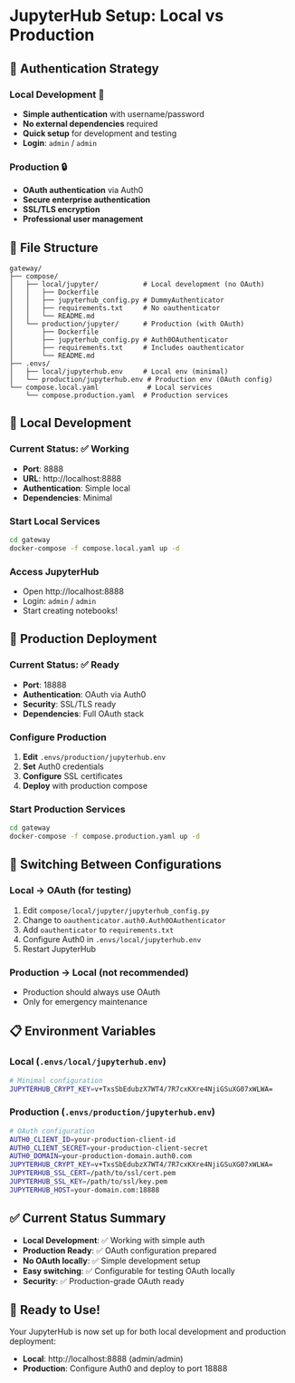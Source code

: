 # JupyterHub Setup: Local vs Production

## 🎯 **Authentication Strategy**

### **Local Development** 🚀
- **Simple authentication** with username/password
- **No external dependencies** required
- **Quick setup** for development and testing
- **Login**: `admin` / `admin`

### **Production** 🔒
- **OAuth authentication** via Auth0
- **Secure enterprise authentication**
- **SSL/TLS encryption**
- **Professional user management**

## 📁 **File Structure**

```
gateway/
├── compose/
│   ├── local/jupyter/           # Local development (no OAuth)
│   │   ├── Dockerfile
│   │   ├── jupyterhub_config.py # DummyAuthenticator
│   │   ├── requirements.txt     # No oauthenticator
│   │   └── README.md
│   └── production/jupyter/      # Production (with OAuth)
│       ├── Dockerfile
│       ├── jupyterhub_config.py # Auth0OAuthenticator
│       ├── requirements.txt     # Includes oauthenticator
│       └── README.md
├── .envs/
│   ├── local/jupyterhub.env     # Local env (minimal)
│   └── production/jupyterhub.env # Production env (OAuth config)
└── compose.local.yaml            # Local services
    └── compose.production.yaml  # Production services
```

## 🔧 **Local Development**

### **Current Status**: ✅ Working
- **Port**: 8888
- **URL**: http://localhost:8888
- **Authentication**: Simple local
- **Dependencies**: Minimal

### **Start Local Services**
```bash
cd gateway
docker-compose -f compose.local.yaml up -d
```

### **Access JupyterHub**
- Open http://localhost:8888
- Login: `admin` / `admin`
- Start creating notebooks!

## 🚀 **Production Deployment**

### **Current Status**: ✅ Ready
- **Port**: 18888
- **Authentication**: OAuth via Auth0
- **Security**: SSL/TLS ready
- **Dependencies**: Full OAuth stack

### **Configure Production**
1. **Edit** `.envs/production/jupyterhub.env`
2. **Set** Auth0 credentials
3. **Configure** SSL certificates
4. **Deploy** with production compose

### **Start Production Services**
```bash
cd gateway
docker-compose -f compose.production.yaml up -d
```

## 🔄 **Switching Between Configurations**

### **Local → OAuth (for testing)**
1. Edit `compose/local/jupyter/jupyterhub_config.py`
2. Change to `oauthenticator.auth0.Auth0OAuthenticator`
3. Add `oauthenticator` to `requirements.txt`
4. Configure Auth0 in `.envs/local/jupyterhub.env`
5. Restart JupyterHub

### **Production → Local (not recommended)**
- Production should always use OAuth
- Only for emergency maintenance

## 📋 **Environment Variables**

### **Local** (`.envs/local/jupyterhub.env`)
```bash
# Minimal configuration
JUPYTERHUB_CRYPT_KEY=v+TxsSbEdubzX7WT4/7R7cxKXre4NjiGSuXG07xWLWA=
```

### **Production** (`.envs/production/jupyterhub.env`)
```bash
# OAuth configuration
AUTH0_CLIENT_ID=your-production-client-id
AUTH0_CLIENT_SECRET=your-production-client-secret
AUTH0_DOMAIN=your-production-domain.auth0.com
JUPYTERHUB_CRYPT_KEY=v+TxsSbEdubzX7WT4/7R7cxKXre4NjiGSuXG07xWLWA=
JUPYTERHUB_SSL_CERT=/path/to/ssl/cert.pem
JUPYTERHUB_SSL_KEY=/path/to/ssl/key.pem
JUPYTERHUB_HOST=your-domain.com:18888
```

## ✅ **Current Status Summary**

- **Local Development**: ✅ Working with simple auth
- **Production Ready**: ✅ OAuth configuration prepared
- **No OAuth locally**: ✅ Simple development setup
- **Easy switching**: ✅ Configurable for testing OAuth locally
- **Security**: ✅ Production-grade OAuth ready

## 🎉 **Ready to Use!**

Your JupyterHub is now set up for both local development and production deployment:

- **Local**: http://localhost:8888 (admin/admin)
- **Production**: Configure Auth0 and deploy to port 18888
